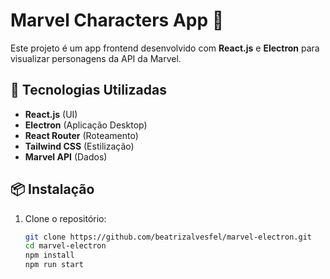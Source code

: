 # Marvel Characters App 🚀

Este projeto é um app frontend desenvolvido com **React.js** e **Electron** para visualizar personagens da API da Marvel.

## 🔧 Tecnologias Utilizadas
- **React.js** (UI)
- **Electron** (Aplicação Desktop)
- **React Router** (Roteamento)
- **Tailwind CSS** (Estilização)
- **Marvel API** (Dados)

## 📦 Instalação
1. Clone o repositório:
   ```sh
   git clone https://github.com/beatrizalvesfel/marvel-electron.git
   cd marvel-electron
   npm install
   npm run start
